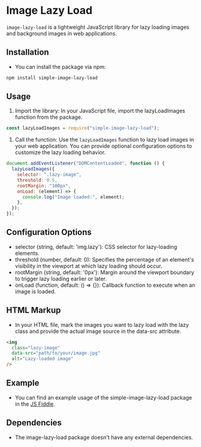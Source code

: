 # Image Lazy Load

`image-lazy-load` is a lightweight JavaScript library for lazy loading images and background images in web applications.

## Installation

- You can install the package via npm:

```bash
npm install simple-image-lazy-load
```

## Usage

1. Import the library: In your JavaScript file, import the lazyLoadImages function from the package.

```js
const lazyLoadImages = require("simple-image-lazy-load");
```

1. Call the function: Use the `lazyLoadImages` function to lazy load images in your web application. You can provide optional configuration options to customize the lazy loading behavior.

```js
document.addEventListener("DOMContentLoaded", function () {
  lazyLoadImages({
    selector: ".lazy-image",
    threshold: 0.5,
    rootMargin: "100px",
    onLoad: (element) => {
      console.log("Image loaded:", element);
    },
  });
});
```

## Configuration Options

- selector (string, default: 'img.lazy'): CSS selector for lazy-loading elements.
- threshold (number, default: 0): Specifies the percentage of an element's visibility in the viewport at which lazy loading should occur.
- rootMargin (string, default: '0px'): Margin around the viewport boundary to trigger lazy loading earlier or later.
- onLoad (function, default: () => {}): Callback function to execute when an image is loaded.

## HTML Markup

- In your HTML file, mark the images you want to lazy load with the lazy class and provide the actual image source in the data-src attribute.

```html
<img
  class="lazy-image"
  data-src="path/to/your/image.jpg"
  alt="Lazy-loaded image"
/>
```

## Example

- You can find an example usage of the simple-image-lazy-load package in the <a href="https://jsfiddle.net/h5pksrqb/">JS Fiddle</a>.

## Dependencies

- The image-lazy-load package doesn't have any external dependencies.
